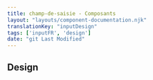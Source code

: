 ```yaml
---
title: champ-de-saisie - Composants
layout: "layouts/component-documentation.njk"
translationKey: "inputDesign"
tags: ['inputFR', 'design']
date: "git Last Modified"
---
```


## Design